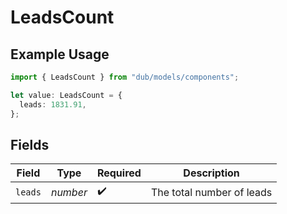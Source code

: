 # LeadsCount

## Example Usage

```typescript
import { LeadsCount } from "dub/models/components";

let value: LeadsCount = {
  leads: 1831.91,
};
```

## Fields

| Field                     | Type                      | Required                  | Description               |
| ------------------------- | ------------------------- | ------------------------- | ------------------------- |
| `leads`                   | *number*                  | :heavy_check_mark:        | The total number of leads |